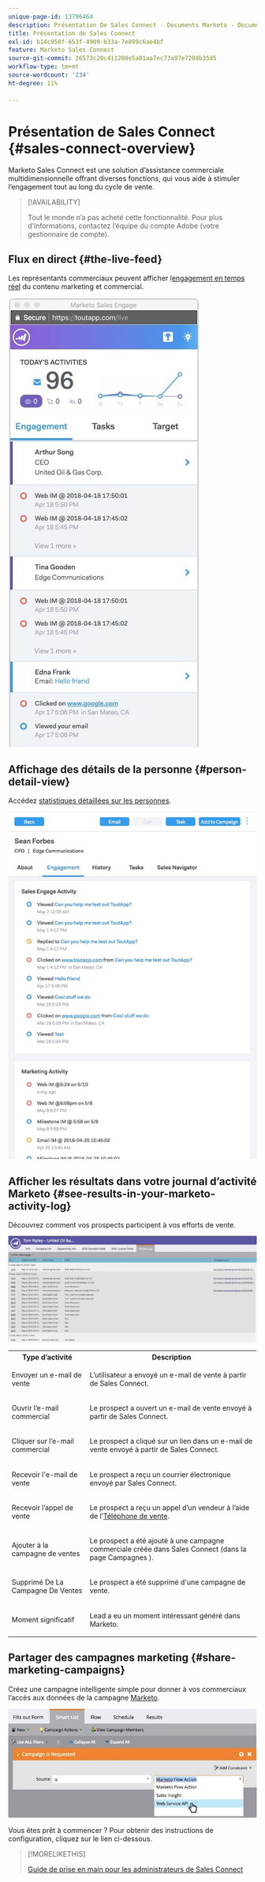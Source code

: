 ```yaml
---
unique-page-id: 13796464
description: Présentation De Sales Connect - Documents Marketo - Documentation Du Produit
title: Présentation de Sales Connect
exl-id: b14c950f-653f-4909-b33a-7e099c6ae4bf
feature: Marketo Sales Connect
source-git-commit: 26573c20c411208e5a01aa7ec73a97e7208b35d5
workflow-type: tm+mt
source-wordcount: '234'
ht-degree: 11%

---
```


# Présentation de Sales Connect {#sales-connect-overview}

Marketo Sales Connect est une solution d’assistance commerciale multidimensionnelle offrant diverses fonctions, qui vous aide à stimuler l’engagement tout au long du cycle de vente.

>[!AVAILABILITY]
>
>Tout le monde n’a pas acheté cette fonctionnalité. Pour plus d’informations, contactez l’équipe du compte Adobe (votre gestionnaire de compte).

## Flux en direct {#the-live-feed}

Les représentants commerciaux peuvent afficher l[engagement en temps réel](/help/marketo/product-docs/marketo-sales-connect/email/the-live-feed/live-feed-overview.md) du contenu marketing et commercial.

![](assets/engagement.jpg)

## Affichage des détails de la personne {#person-detail-view}

Accédez [statistiques détaillées sur les personnes](/help/marketo/product-docs/marketo-sales-connect/people/person-detail-view.md).

![](assets/2018-05-11-at-3.28-pm.jpg)

## Afficher les résultats dans votre journal d’activité Marketo {#see-results-in-your-marketo-activity-log}

Découvrez comment vos prospects participent à vos efforts de vente.

![](assets/2018-05-11-at-3.30-pm.jpg)

<table>
 <tbody>
  <tr>
   <th>Type d’activité</th>
   <th>Description</th>
  </tr>
  <tr>
   <td><p>Envoyer un e-mail de vente</p></td>
   <td><p>L’utilisateur a envoyé un e-mail de vente à partir de Sales Connect.</p></td>
  </tr>
  <tr>
   <td><p>Ouvrir l’e-mail commercial</p></td>
   <td><p>Le prospect a ouvert un e-mail de vente envoyé à partir de Sales Connect.</p></td>
  </tr>
  <tr>
   <td><p>Cliquer sur l’e-mail commercial</p></td>
   <td><p>Le prospect a cliqué sur un lien dans un e-mail de vente envoyé à partir de Sales Connect.</p></td>
  </tr>
  <tr>
   <td colspan="1"><p>Recevoir l'e-mail de vente</p></td>
   <td colspan="1"><p>Le prospect a reçu un courrier électronique envoyé par Sales Connect.</p></td>
  </tr>
  <tr>
   <td colspan="1"><p>Recevoir l’appel de vente</p></td>
   <td colspan="1"><p>Le prospect a reçu un appel d’un vendeur à l’aide de l’<a href="/help/marketo/product-docs/marketo-sales-connect/phone/sales-phone-overview.md" rel="nofollow">Téléphone de vente</a>.</p></td>
  </tr>
  <tr>
   <td colspan="1"><p>Ajouter à la campagne de ventes</p></td>
   <td colspan="1"><p>Le prospect a été ajouté à une campagne commerciale créée dans Sales Connect (dans la page Campagnes ).</p></td>
  </tr>
  <tr>
   <td colspan="1"><p>Supprimé De La Campagne De Ventes</p></td>
   <td colspan="1"><p>Le prospect a été supprimé d'une campagne de vente.</p></td>
  </tr>
  <tr>
   <td colspan="1"><p>Moment significatif</p></td>
   <td colspan="1"><p>Lead a eu un moment intéressant généré dans Marketo.</p></td>
  </tr>
 </tbody>
</table>

## Partager des campagnes marketing {#share-marketing-campaigns}

Créez une campagne intelligente simple pour donner à vos commerciaux l’accès aux données de la campagne [Marketo](/help/marketo/product-docs/marketo-sales-connect/marketo/make-a-campaign-visible-to-sales-connect-users.md).

![](assets/campaign-is-requested.jpg)

Vous êtes prêt à commencer ? Pour obtenir des instructions de configuration, cliquez sur le lien ci-dessous.

>[!MORELIKETHIS]
>
>[Guide de prise en main pour les administrateurs de Sales Connect](/help/marketo/product-docs/marketo-sales-connect/getting-started/getting-started-guide-for-sales-connect-admins.md)

